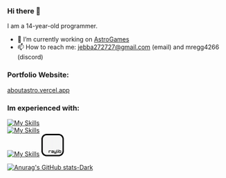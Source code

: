 ### Hi there 👋
I am a 14-year-old programmer.

- 🔭 I’m currently working on [AstroGames](https://astrogames06.github.io)
- 📫 How to reach me: jebba272727@gmail.com (email) and mregg4266 (discord)

### Portfolio Website:
[aboutastro.vercel.app](https://aboutastro.vercel.app)

### Im experienced with:

[![My Skills](https://skillicons.dev/icons?i=cpp,c,cs,python,lua,html,css,js)](https://skillicons.dev)
<br>
[![My Skills](https://skillicons.dev/icons?i=vscode,visualstudio,replit,git,github,arduino,vercel)](https://skillicons.dev)
<br>
[![My Skills](https://skillicons.dev/icons?i=linux,bash,windows,powershell,raspberrypi)](https://skillicons.dev)
<img src="raylib.png" alt="raylib" width="52" height="52">

[![Anurag's GitHub stats-Dark](https://github-readme-stats.vercel.app/api/top-langs/?username=astrogames06&theme=dark&exclude_repo=astrogames06.github.io,astrogames-games&#gh-dark-mode-only)](https://github.com/anuraghazra/github-readme-stats&exclude_repo=astrogames06.github.io#gh-dark-mode-only)
